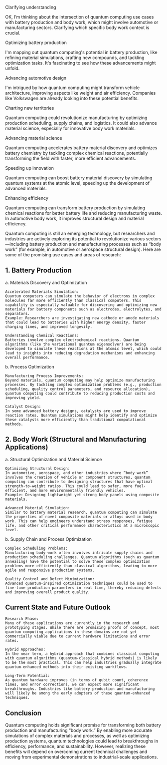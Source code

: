 Clarifying understanding

OK, I’m thinking about the intersection of quantum computing use cases with battery production and body work, which might involve automotive or manufacturing sectors. Clarifying which specific body work context is crucial.

Optimizing battery production

I'm mapping out quantum computing's potential in battery production, like refining material simulations, crafting new compounds, and tackling optimization tasks. It's fascinating to see how these advancements might unfold.

Advancing automotive design

I'm intrigued by how quantum computing might transform vehicle architecture, improving aspects like weight and air efficiency. Companies like Volkswagen are already looking into these potential benefits.

Charting new territories

Quantum computing could revolutionize manufacturing by optimizing production scheduling, supply chains, and logistics. It could also advance material science, especially for innovative body work materials.

Advancing material science

Quantum computing accelerates battery material discovery and optimizes battery chemistry by tackling complex chemical reactions, potentially transforming the field with faster, more efficient advancements.

Speeding up innovation

Quantum computing can boost battery material discovery by simulating quantum systems at the atomic level, speeding up the development of advanced materials.

Enhancing efficiency

Quantum computing can transform battery production by simulating chemical reactions for better battery life and reducing manufacturing waste. In automotive body work, it improves structural design and material efficiency.

Quantum computing is still an emerging technology, but researchers and industries are actively exploring its potential to revolutionize various sectors—including battery production and manufacturing processes such as “body work” (for example, in automotive or aerospace structural design). Here are some of the promising use cases and areas of research:

## 1. Battery Production

a. Materials Discovery and Optimization

    Accelerated Materials Simulation:
    Quantum computers can simulate the behavior of electrons in complex molecules far more efficiently than classical computers. This capability is especially valuable for discovering and optimizing new materials for battery components such as electrodes, electrolytes, and separators.
    Example: Researchers are investigating new cathode or anode materials that could lead to batteries with higher energy density, faster charging times, and improved longevity.

    Understanding Chemical Reactions:
    Batteries involve complex electrochemical reactions. Quantum algorithms (like the variational quantum eigensolver) are being developed to simulate these reactions at the atomic level, which could lead to insights into reducing degradation mechanisms and enhancing overall performance.

b. Process Optimization

    Manufacturing Process Improvements:
    Beyond materials, quantum computing may help optimize manufacturing processes. By tackling complex optimization problems (e.g., production scheduling, quality control parameters, and resource allocation), quantum computing could contribute to reducing production costs and improving yield.

    Catalyst Design:
    In some advanced battery designs, catalysts are used to improve reaction rates. Quantum simulations might help identify and optimize these catalysts more efficiently than traditional computational methods.

## 2. Body Work (Structural and Manufacturing Applications)

a. Structural Optimization and Material Science

    Optimizing Structural Design:
    In automotive, aerospace, and other industries where “body work” involves the creation of vehicle or component structures, quantum computing can contribute to designing structures that have optimal strength-to-weight ratios. This could lead to safer, more fuel-efficient, and more environmentally friendly vehicles.
    Example: Designing lightweight yet strong body panels using composite materials.

    Advanced Material Simulation:
    Similar to battery material research, quantum computing can simulate the properties of novel composite materials or alloys used in body work. This can help engineers understand stress responses, fatigue life, and other critical performance characteristics at a microscopic level.

b. Supply Chain and Process Optimization

    Complex Scheduling Problems:
    Manufacturing body work often involves intricate supply chains and production scheduling challenges. Quantum algorithms (such as quantum annealing) have the potential to solve these complex optimization problems more efficiently than classical algorithms, leading to more agile and responsive production systems.

    Quality Control and Defect Minimization:
    Advanced quantum-inspired optimization techniques could be used to fine-tune production parameters in real time, thereby reducing defects and improving overall product quality.

## Current State and Future Outlook

    Research Phase:
    Many of these applications are currently in the research and prototyping stages. While there are promising proofs of concept, most quantum computing applications in these domains are not yet commercially viable due to current hardware limitations and error rates.

    Hybrid Approaches:
    In the near term, a hybrid approach that combines classical computing with quantum algorithms (quantum-classical hybrid methods) is likely to be the most practical. This can help industries gradually integrate quantum-enhanced methods into their existing workflows.

    Long-Term Potential:
    As quantum hardware improves (in terms of qubit count, coherence times, and error correction), we can expect more significant breakthroughs. Industries like battery production and manufacturing will likely be among the early adopters of these quantum-enhanced techniques.

## Conclusion

Quantum computing holds significant promise for transforming both battery production and manufacturing “body work.” By enabling more accurate simulations of complex materials and processes, as well as optimizing production systems, quantum technologies could lead to breakthroughs in efficiency, performance, and sustainability. However, realizing these benefits will depend on overcoming current technical challenges and moving from experimental demonstrations to industrial-scale applications.
